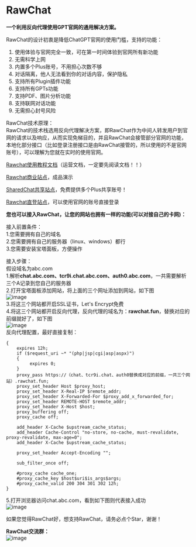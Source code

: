# RawChat
**一个利用反向代理使用GPT官网的通用解决方案。**

RawChat的设计初衷是降低ChatGPT官网的使用门槛，支持的功能：  
1. 使用体验与官网完全一致，可在第一时间体验到官网所有新功能
2. 无需科学上网
3. 内置多个Plus账号，不用担心次数不够
4. 对话隔离，他人无法看到你的对话内容，保护隐私
5. 支持所有Plugin插件功能
6. 支持所有GPTs功能
7. 支持PDF、图片分析功能
8. 支持联网对话功能
9. 无需担心封号风险

RawChat技术原理：  
RawChat的技术栈选用反向代理解决方案，即RawChat作为中间人转发用户到官网的请求以及响应，从而实现免梯目的，并且RawChat会接管部分官网的功能，本地化部分接口（比如登录注册接口是由RawChat接管的，所以使用的不是官网账号），可以理解为您就在实时的使用官网。

[Rawchat使用教程文档](https://gqetpw6dpfw.feishu.cn/docx/Jc6idZvtRoEvxQxiF9Fcu4Hun8e)（运营文档，一定要先阅读文档！！）  

[Rawchat商业站点](https://chat.openai.fo)，成品演示  

[SharedChat共享站点](https://sharedchat.cn/shared.html)，免费提供多个Plus共享账号！  

[Rawchat直登站点](https://chat.rawchat.cc)，可以使用官网的账号直接登录

**您也可以接入RawChat，让您的网站也拥有一样的功能(可以对接自己的卡网)：**

接入前置条件：  
1.您需要拥有自己的域名  
2.您需要拥有自己的服务器（linux、windows）都行  
3.您需要安装宝塔面板，方便操作  

接入步骤：  
假设域名为abc.com  
1.解析**chat.abc.com、tcr9i.chat.abc.com、auth0.abc.com**，一共需要解析三个A记录到您自己的服务器  
2.打开宝塔面板添加网站，将上面的三个网址添加到网站，如下图  
![image](https://github.com/RawChat/RawChat/assets/157953998/7cbb5ba3-d786-42c0-b29d-da766ca15f0b)  
3.将这三个网站都开启SSL证书，Let's Encrypt免费  
4.将这三个网站都开启反向代理，反向代理的域名为：**rawchat.fun**，替换对应的前缀就好了，如下图  
![image](https://github.com/RawChat/RawChat/assets/157953998/37856ca0-b533-4236-80f0-f4485bae5d64)  
反向代理配置，最好直接复制：  
```location /
{
    expires 12h;
    if ($request_uri ~* "(php|jsp|cgi|asp|aspx)")
    {
         expires 0;
    }
    proxy_pass https://（chat、tcr9i.chat、auth0替换成对应的前缀，一共三个网站）.rawchat.fun;
    proxy_set_header Host $proxy_host;
    proxy_set_header X-Real-IP $remote_addr;
    proxy_set_header X-Forwarded-For $proxy_add_x_forwarded_for;
    proxy_set_header REMOTE-HOST $remote_addr;
    proxy_set_header X-Host $host;
    proxy_buffering off;
    proxy_cache off;

    add_header X-Cache $upstream_cache_status;
    add_header Cache-Control "no-store, no-cache, must-revalidate, proxy-revalidate, max-age=0";
	add_header X-Cache $upstream_cache_status;

    proxy_set_header Accept-Encoding "";
	
    sub_filter_once off;

    #proxy_cache cache_one;
    #proxy_cache_key $host$uri$is_args$args;
    #proxy_cache_valid 200 304 301 302 12h;
}
```  
5.打开浏览器访问chat.abc.com，看到如下图则代表接入成功  
![image](https://github.com/RawChat/RawChat/assets/157953998/8c1b6e9d-9306-4780-a006-47f6087f012c)

如果您觉得RawChat好，想支持RawChat，请务必点个Star，谢谢！

**RawChat交流群：**  
![image](https://github.com/RawChat/RawChat/assets/157953998/0ae12ddf-581a-44ff-81f0-5f734b7ae374)
